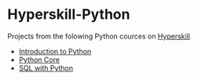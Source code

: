 # Hyperskill-Python

Projects from the folowing Python cources on [Hyperskill](https://hyperskill.org/profile/319352191)
* [Introduction to Python](https://hyperskill.org/tracks/6)
* [Python Core](https://hyperskill.org/tracks/2)
* [SQL with Python](https://hyperskill.org/tracks/30)
